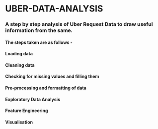 # UBER-DATA-ANALYSIS

### A step by step analysis of Uber Request Data to draw useful information from the same.
#### The steps taken are as follows - 
#### Loading data 
#### Cleaning data
#### Checking for missing values and filling them
#### Pre-processing and formatting of data
#### Exploratory Data Analysis
#### Feature Engineering 
#### Visualisation 
